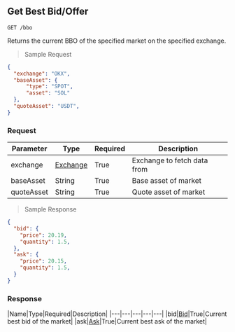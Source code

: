 
## Get Best Bid/Offer

`GET /bbo`

Returns the current BBO of the specified market on the specified exchange.

> Sample Request

```json
{
  "exchange": "OKX",
  "baseAsset": {
      "type": "SPOT",
      "asset": "SOL"
  },
  "quoteAsset": "USDT",
}
```

### Request

|Parameter|Type|Required|Description|
|---|---|---|---|
|exchange|[Exchange](#exchange)|True|Exchange to fetch data from|
|baseAsset|String|True|Base asset of market|
|quoteAsset|String|True|Quote asset of market|

> Sample Response

```json
{
  "bid": {
    "price": 20.19,
    "quantity": 1.5,
  },
  "ask": {
    "price": 20.15,
    "quantity": 1.5,
  }
}
```

### Response

|Name|Type|Required|Description|
|---|---|---|---|---|
|bid|[Bid](#bid)|True|Current best bid of the market|
|ask|[Ask](#ask)|True|Current best ask of the market|

